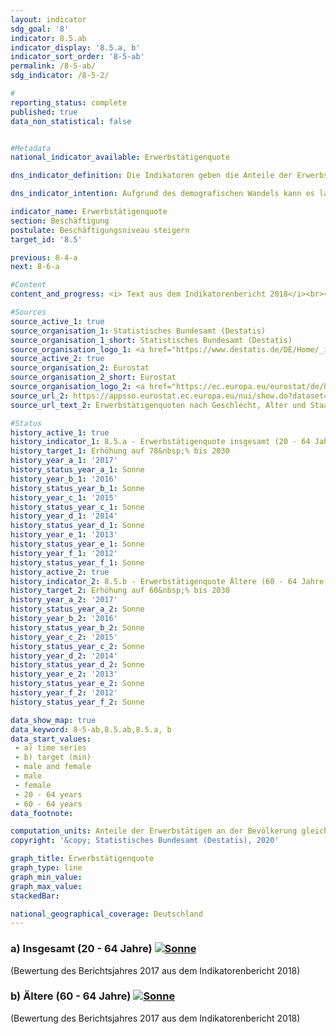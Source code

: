 ```yaml
---                   
layout: indicator                   
sdg_goal: '8'                   
indicator: 8.5.ab                   
indicator_display: '8.5.a, b'                   
indicator_sort_order: '8-5-ab'                   
permalink: /8-5-ab/                   
sdg_indicator: /8-5-2/                   

#                   
reporting_status: complete                   
published: true                   
data_non_statistical: false                   


#Metadata                   
national_indicator_available: Erwerbstätigenquote                   

dns_indicator_definition: Die Indikatoren geben die Anteile der Erwerbstätigen im Alter zwischen 20 und 64 Jahren (8.5.a) und im Alter zwischen 60 und 64 Jahren (8.5.b) jeweils gemessen an der Gesamtbevölkerung derselben Altersklasse an.                   

dns_indicator_intention: Aufgrund des demografischen Wandels kann es langfristig zu einem Mangel an Fachkräften in Deutschland kommen. Gleichzeitig droht eine zunehmende Unterfinanzierung der sozialen Sicherungssysteme. Das vorhandene Arbeitskräftepotenzial ist daher künftig besser auszuschöpfen. Die Erwerbstätigenquote, das heißt der Anteil der Erwerbstätigen an der Bevölkerung im erwerbsfähigen Alter (20- bis 64-Jährige), soll bis zum Jahr 2030 auf 78&nbsp;% erhöht werden. Außerdem ist es das Ziel der Bundesregierung, dass bis 2030 die Erwerbstätigenquote der Älteren (60- bis 64-Jährige) 60&nbsp;% beträgt.                   

indicator_name: Erwerbstätigenquote                   
section: Beschäftigung                   
postulate: Beschäftigungsniveau steigern                   
target_id: '8.5'                   

previous: 8-4-a                   
next: 8-6-a                   

#Content                    
content_and_progress: <i> Text aus dem Indikatorenbericht 2018</i><br><br>Datenquelle der Indikatoren ist die EU-Arbeitskräfteerhebung, die in Deutschland in den Mikrozensus integriert ist. Die Arbeitskräfteerhebung findet unterjährig statt und wird von der europäischen Statistikbehörde Eurostat zunächst zu Quartalsergebnissen zusammengefasst und anschließend zu Jahresdurchschnittswerten verdichtet. Sie deckt die in privaten Haushalten lebende Bevölkerung ab, schließt jedoch Personen in Gemeinschaftsunterkünften aus. Die im Rahmen der Arbeitskräfteerhebung betrachtete erwerbstätige Bevölkerung besteht aus Personen ab 15 Jahren, die während der Referenzwoche mindestens eine Stunde eine Tätigkeit gegen Entgelt ausgeübt haben oder als unbezahlt mithelfende Familienangehörige tätig waren. Eingeschlossen sind auch Personen, die nur vorübergehend nicht gearbeitet haben, weil sie zum Beispiel wegen Urlaub oder Krankheit abwesend waren. <br><br>Seit dem Berichtsjahr 2005 werden für die Erwerbstätigenquoten  Jahresdurchschnittsergebnisse verwendet. In den Jahren davor basierten die Berechnungen auf einer festen Berichtswoche pro Jahr. Ab 2011 erfolgten eine Neugestaltung der Frageführung zur besseren Erfassung der Erwerbstätigkeit sowie die Anpassung des Hochrechnungsfaktors anhand der Bevölkerungsfortschreibung auf Basis des Zensus 2011. Die Auswahlgrundlage der Stichprobe wurde ab Berichtsjahr 2016 auf Basis des Zensus 2011 aktualisiert. Durch die methodischen Änderungen sind die Ergebnisse im Zeitablauf nur eingeschränkt vergleichbar. <br><br>Die Erwerbstätigenquote insgesamt (20- bis 64-Jährige) stieg von 68,7&nbsp;% im Jahr 2000 um 10,5 Prozentpunkte auf 79,2&nbsp;% im Jahr 2017, sodass der Zielwert von 78,0&nbsp;% für 2030 bereits jetzt erreicht ist. <br><br>Die Erwerbstätigenquote bei den Älteren (60- bis 64-Jährige) nahm von 19,6&nbsp;% im Jahr 2000 um 38,8 Prozentpunkte auf 58,4&nbsp;% im Jahr 2017 zu. Die Quote der Männer in dieser Altersgruppe hatte sich dabei um 36,5 Prozentpunkte auf 63,7&nbsp;% mehr als verdoppelt. Die Quote der Frauen vervierfachte sich sogar um 41,2 Prozentpunkte auf 53,3&nbsp;%. Bei einer Fortsetzung der durchschnittlichen jährlichen Entwicklung kann das Ziel von 60&nbsp;% im Jahr 2030 erreicht werden. <br><br>Die Erwerbstätigenquoten von Frauen und Männern insgesamt entwickelten sich seit 2000 in dieselbe Richtung, jedoch in unterschiedlichem Umfang. Die Quote stieg bei den 20- bis 64-jährigen Männern im betrachteten Zeitraum um 6,6 Prozentpunkte auf 83,1&nbsp;%, bei den Frauen dagegen um 14,5 Prozentpunkte auf 75,2&nbsp;% und damit deutlich stärker, aber auch von einem niedrigeren Niveau aus. Bei einer Bewertung des Anstiegs der Erwerbstätigenquote der Frauen ist zu berücksichtigen, dass die Erhöhung der Quote mit einer deutlichen Zunahme der Teilzeitbeschäftigung (+ 2,8 Millionen) einherging, während die Zahl der vollzeitbeschäftigten Frauen nur um 0,45 Millionen stieg. <br><br>Bei einer Differenzierung der Erwerbstätigenquote nach Altersgruppen zeigen sich unterschiedliche Tendenzen. Bei der Gruppe der 20- bis 24-Jährigen verminderte sich die Quote von 2000 bis 2017 um 0,2 Prozentpunkte auf 64,6&nbsp;%. Das gegenüber den 25- bis 59-Jährigen niedrigere Niveau hängt auch mit den durchschnittlichen Ausbildungszeiten in Schule und Universität zusammen, wodurch sich der Eintritt in das Berufsleben verschiebt. Bei den 25- bis 59-Jährigen ist hingegen ein Anstieg der Erwerbstätigenquote auf 83,6&nbsp;% (+ 7,4 Prozentpunkte im Vergleich zu 2000) bis zum Jahr 2017 zu beobachten.                   

#Sources
source_active_1: true                           
source_organisation_1: Statistisches Bundesamt (Destatis)                           
source_organisation_1_short: Statistisches Bundesamt (Destatis)                           
source_organisation_logo_1: <a href="https://www.destatis.de/DE/Home/_inhalt.html"><img src="https://g205sdgs.github.io/sdg-indicators/public/logos/destatis.png" alt="Logo Statistisches Bundesamt (Destatis)" title="Klicken Sie hier um zu der Homepage der Organisation zu gelangen" /></a>
source_active_2: true                           
source_organisation_2: Eurostat                           
source_organisation_2_short: Eurostat                           
source_organisation_logo_2: <a href="https://ec.europa.eu/eurostat/de/home"><img src="https://g205sdgs.github.io/sdg-indicators/public/logos/eurostat.png" alt="Logo Eurostat" title="Klicken Sie hier um zu der Homepage der Organisation zu gelangen" /></a>
source_url_2: https://appsso.eurostat.ec.europa.eu/nui/show.do?dataset=lfsq_ergan&lang=de                               
source_url_text_2: Erwerbstätigenquoten nach Geschlecht, Alter und Staatsangehörigkeit                               

#Status                   
history_active_1: true                   
history_indicator_1: 8.5.a - Erwerbstätigenquote insgesamt (20 - 64 Jahre)                   
history_target_1: Erhöhung auf 78&nbsp;% bis 2030
history_year_a_1: '2017'                           
history_status_year_a_1: Sonne
history_year_b_1: '2016'                           
history_status_year_b_1: Sonne
history_year_c_1: '2015'                           
history_status_year_c_1: Sonne
history_year_d_1: '2014'                           
history_status_year_d_1: Sonne
history_year_e_1: '2013'                           
history_status_year_e_1: Sonne
history_year_f_1: '2012'                           
history_status_year_f_1: Sonne
history_active_2: true                   
history_indicator_2: 8.5.b - Erwerbstätigenquote Ältere (60 - 64 Jahre)                   
history_target_2: Erhöhung auf 60&nbsp;% bis 2030
history_year_a_2: '2017'                           
history_status_year_a_2: Sonne
history_year_b_2: '2016'                           
history_status_year_b_2: Sonne
history_year_c_2: '2015'                           
history_status_year_c_2: Sonne
history_year_d_2: '2014'                           
history_status_year_d_2: Sonne
history_year_e_2: '2013'                           
history_status_year_e_2: Sonne
history_year_f_2: '2012'                           
history_status_year_f_2: Sonne

data_show_map: true                   
data_keyword: 8-5-ab,8.5.ab,8.5.a, b                   
data_start_values: 
 - a) time series
 - b) target (min)
 - male and female
 - male
 - female
 - 20 - 64 years
 - 60 - 64 years                   
data_footnote:                    

computation_units: Anteile der Erwerbstätigen an der Bevölkerung gleichen Alters in&nbsp;%                   
copyright: '&copy; Statistisches Bundesamt (Destatis), 2020'                   

graph_title: Erwerbstätigenquote                   
graph_type: line                   
graph_min_value:                    
graph_max_value:                    
stackedBar:                    

national_geographical_coverage: Deutschland                   
---
```

<div>                               
  <div class="my-header">                               
    <h3>a) Insgesamt (20 - 64 Jahre)                               
      <a href= "https://sustainabledevelopment-deutschland.github.io/status/"><img src="https://g205sdgs.github.io/sdg-indicators/public/Wettersymbole/Sonne.png" title="Bei Fortsetzung der Entwicklung beträgt die Abweichung vom Zielwert weniger als 5&nbsp;% der Differenz zwischen Zielwert und aktuellem Wert" alt="Sonne" />                               
      </a>                               
    </h3>                               
  </div>
  <div class="my-header-note">
    <span>(Bewertung des Berichtsjahres 2017 aus dem Indikatorenbericht 2018)</span>
  </div>                               
</div>                               
<div>                               
  <div class="my-header">                               
    <h3>b) Ältere (60 - 64 Jahre)                               
      <a href="https://sustainabledevelopment-deutschland.github.io/status/"><img src="https://g205sdgs.github.io/sdg-indicators/public/Wettersymbole/Sonne.png" title="Bei Fortsetzung der Entwicklung beträgt die Abweichung vom Zielwert weniger als 5&nbsp;% der Differenz zwischen Zielwert und aktuellem Wert" alt="Sonne" />                               
      </a>                               
    </h3>                               
  </div>
  <div class="my-header-note">
    <span>(Bewertung des Berichtsjahres 2017 aus dem Indikatorenbericht 2018)</span>
  </div>                               
</div>